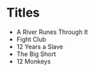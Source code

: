 # Titles

- A River Runes Through It
- Fight Club
- 12 Years a Slave
- The Big Short
- 12 Monkeys


